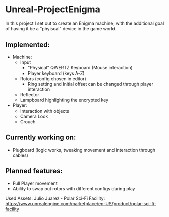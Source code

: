 # Unreal-ProjectEnigma

In this project I set out to create an Enigma machine, with the additional goal of having it be a "phyiscal" device in the game world.
## Implemented:
- Machine:
  - Input 
    - "Physical" QWERTZ Keyboard (Mouse interaction)
    - Player keyboard (keys A-Z)
  - Rotors (config chosen in editor)
    - Ring setting and Initial offset can be changed through player interaction
  - Reflector
  - Lampboard highlighting the encrypted key
- Player:
  - Interaction with objects
  - Camera Look
  - Crouch

## Currently working on:
- Plugboard (logic works, tweaking movement and interaction through cables)

## Planned features:
- Full Player movement
- Ability to swap out rotors with different configs during play

Used Assets:
Julio Juarez - Polar Sci-Fi Facility: https://www.unrealengine.com/marketplace/en-US/product/polar-sci-fi-facility
